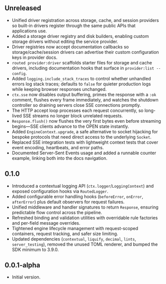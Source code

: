 ## Unreleased

- Unified driver registration across storage, cache, and session providers so built-in drivers register through the same
  public APIs that applications use.
- Added a storage driver registry and disk builders, enabling custom storage drivers without editing the service
  provider.
- Driver registries now accept documentation callbacks so storage/cache/session drivers can advertise their custom
  configuration keys in provider docs.
- `routed provider:driver` scaffolds starter files for storage and cache drivers, including documentation hooks that
  surface in `provider:list --config`.
- Added `logging.include_stack_traces` to control whether unhandled errors log stack traces; defaults to `false` for
  quieter production logs while keeping browser responses unchanged.
- `ctx.sse` now disables output buffering, primes the response with a `:ok` comment, flushes every frame immediately,
  and watches the shutdown controller so draining servers close SSE connections promptly.
- The HTTP accept loop processes each request concurrently, so long-lived SSE streams no longer block unrelated
  requests.
- `Response.flush()` now flushes the very first bytes even before streaming begins—SSE clients advance to the OPEN state
  instantly.
- Added `EngineContext.upgrade`, a safe alternative to socket hijacking for bespoke protocols that need direct access to
  the underlying `Socket`.
- Replaced SSE integration tests with lightweight context tests that cover event encoding, heartbeats, and error paths.
- Documented Server-Sent Events usage and added a runnable counter example, linking both into the docs navigation.

## 0.1.0

- Introduced a contextual logging API (`ctx.logger`/`LoggingContext`) and exposed configuration hooks via
  `RoutedLogger`.
- Added configurable error handling hooks (`beforeError`, `onError`, `afterError`) plus default observers for request
  failures.
- Unified middleware and handler signatures to return `Response`, ensuring predictable flow control across the pipeline.
- Refreshed binding and validation utilities with overridable rule factories and per-field message overrides.
- Tightened engine lifecycle management with request-scoped containers, request tracking, and safer size limiting.
- Updated dependencies (`contextual`, `liquify`, `decimal`, `lints`, `server_testing`), removed the unused TOML
  renderer, and bumped the SDK minimum to 3.9.0.

## 0.0.1-alpha

- Initial version.
